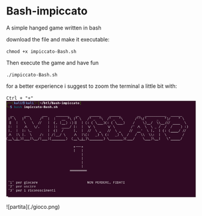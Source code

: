 # Bash-impiccato
A simple hanged game written in bash

download the file and make it executable:

`chmod +x impiccato-Bash.sh`

Then execute the game and have fun

`./impiccato-Bash.sh`

for a better experience i suggest to zoom the terminal a little bit with:

`Ctrl + "+"`
![gioco](./impiccato.png)
<!-->
![partita](./gioco.png)
